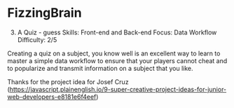 # FizzingBrain

3. A Quiz - guess
Skills: Front-end and Back-end
Focus: Data Workflow
Difficulty: 2/5

Creating a quiz on a subject, you know well is an excellent way to learn to master a simple data workflow to ensure that your players cannot cheat and to popularize and transmit information on a subject that you like.

Thanks for the project idea for Josef Cruz (https://javascript.plainenglish.io/9-super-creative-project-ideas-for-junior-web-developers-e8181e6f4eef)
